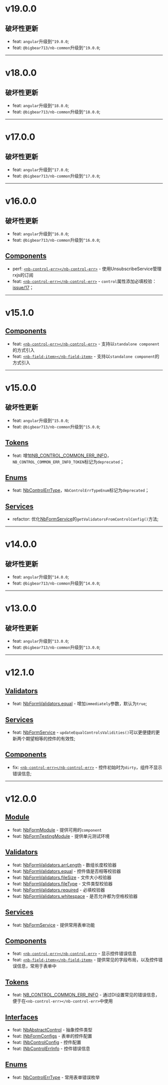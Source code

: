 # v19.0.0
## 破坏性更新
- feat: `angular`升级到`^19.0.0`;
- feat: `@bigbear713/nb-common`升级到`^19.0.0`;
  
---

# v18.0.0
## 破坏性更新
- feat: `angular`升级到`^18.0.0`;
- feat: `@bigbear713/nb-common`升级到`^18.0.0`;
  
---

# v17.0.0
## 破坏性更新
- feat: `angular`升级到`^17.0.0`;
- feat: `@bigbear713/nb-common`升级到`^17.0.0`;
  
---

# v16.0.0
## 破坏性更新
- feat: `angular`升级到`^16.0.0`;
- feat: `@bigbear713/nb-common`升级到`^16.0.0`;

## [Components](https://github.com/bigBear713/nb-form/blob/main/projects/nb-form/README.CN.md#Components "Components")
- perf: [`<nb-control-err></nb-control-err>`](https://github.com/bigBear713/nb-form/blob/main/projects/nb-form/README.CN.md#nb-control-errnb-control-err "<nb-control-err></nb-control-err>") - 使用UnsubscribeService管理rxjs的订阅
- feat: [`<nb-control-err></nb-control-err>`](https://github.com/bigBear713/nb-form/blob/main/projects/nb-form/README.CN.md#nb-control-errnb-control-err "<nb-control-err></nb-control-err>") - `control`属性添加必填校验：[issue/17](https://github.com/bigBear713/nb-form/issues/17)；
  
---

# v15.1.0
## [Components](https://github.com/bigBear713/nb-form/blob/main/projects/nb-form/README.CN.md#Components "Components")
- feat: [`<nb-control-err></nb-control-err>`](https://github.com/bigBear713/nb-form/blob/main/projects/nb-form/README.CN.md#nb-control-errnb-control-err) - 支持以`standalone component`的方式引入
- feat: [`<nb-field-item></nb-field-item>`](https://github.com/bigBear713/nb-form/blob/main/projects/nb-form/README.CN.md#nb-field-itemnb-field-item) - 支持以`standalone component`的方式引入

---

# v15.0.0
## 破坏性更新
- feat: `angular`升级到`^15.0.0`; 
- feat: `@bigbear713/nb-common`升级到`^15.0.0`;

## [Tokens](https://github.com/bigBear713/nb-form/blob/main/projects/nb-form/README.CN.md#Tokens "Tokens")
- feat: 增加[NB_CONTROL_COMMON_ERR_INFO](https://github.com/bigBear713/nb-form/blob/main/projects/nb-form/README.CN.md#nb_control_common_err_info)，`NB_CONTROL_COMMON_ERR_INFO_TOKEN`标记为`deprecated`；

## [Enums](https://github.com/bigBear713/nb-form/blob/main/projects/nb-form/README.CN.md#Enums "Enums")
- feat: [NbControlErrType](https://github.com/bigBear713/nb-form/blob/main/projects/nb-form/README.CN.md#nbcontrolerrtype)，`NbControlErrTypeEnum`标记为`deprecated`；

## [Services](https://github.com/bigBear713/nb-form/blob/main/projects/nb-form/README.CN.md#Services "Services")
- refactor: 优化[NbFormService](https://github.com/bigBear713/nb-form/blob/main/projects/nb-form/README.CN.md#nbformservice "NbFormService")的`getValidatorsFromControlConfig()`方法;

---

# v14.0.0
## 破坏性更新
- feat: `angular`升级到`^14.0.0`;
- feat: `@bigbear713/nb-common`升级到`^14.0.0`;

---

# v13.0.0
## 破坏性更新
- feat: `angular`升级到`^13.0.0`;
- feat: `@bigbear713/nb-common`升级到`^13.0.0`;

---

# v12.1.0
## [Validators](https://github.com/bigBear713/nb-form/blob/main/projects/nb-form/README.CN.md#Validators "Validators")
- feat: [NbFormValidators.equal](https://github.com/bigBear713/nb-form/blob/main/projects/nb-form/README.CN.md#nbformvalidatorsequal "NbFormValidators.equal") - 增加`immediately`参数，默认为`true`; 

## [Services](https://github.com/bigBear713/nb-form/blob/main/projects/nb-form/README.CN.md#Services "Services")
- feat: [NbFormService](https://github.com/bigBear713/nb-form/blob/main/projects/nb-form/README.CN.md#nbformservice "NbFormService") - `updateEqualControlsValidities()`可以更便捷的更新两个期望相等的控件的有效性;

## [Components](https://github.com/bigBear713/nb-form/blob/main/projects/nb-form/README.CN.md#Components "Components")
- fix: [`<nb-control-err></nb-control-err>`](https://github.com/bigBear713/nb-form/blob/main/projects/nb-form/README.CN.md#nb-control-errnb-control-err "<nb-control-err></nb-control-err>") - 控件初始时为`dirty`，组件不显示错误信息;

---

# v12.0.0
## [Module](https://github.com/bigBear713/nb-form/blob/main/projects/nb-form/README.CN.md#Module "Module")
- feat: [NbFormModule](https://github.com/bigBear713/nb-form/blob/main/projects/nb-form/README.CN.md#nbformmodule) - 提供可用的`component`
- feat: [NbFormTestingModule](https://github.com/bigBear713/nb-form/blob/main/projects/nb-form/README.CN.md#nbformtestingmodule) - 提供单元测试环境

## [Validators](https://github.com/bigBear713/nb-form/blob/main/projects/nb-form/README.CN.md#Validators "Validators")
- feat: [NbFormValidators.arrLength](https://github.com/bigBear713/nb-form/blob/main/projects/nb-form/README.CN.md#nbformvalidatorsarrlength) - 数组长度校验器
- feat: [NbFormValidators.equal](https://github.com/bigBear713/nb-form/blob/main/projects/nb-form/README.CN.md#nbformvalidatorsequal) - 控件值是否相等校验器
- feat: [NbFormValidators.fileSize](https://github.com/bigBear713/nb-form/blob/main/projects/nb-form/README.CN.md#nbformvalidatorsfilesize) - 文件大小校验器
- feat: [NbFormValidators.fileType](https://github.com/bigBear713/nb-form/blob/main/projects/nb-form/README.CN.md#nbformvalidatorsfiletype) - 文件类型校验器
- feat: [NbFormValidators.required](https://github.com/bigBear713/nb-form/blob/main/projects/nb-form/README.CN.md#nbformvalidatorsrequired) - 必填校验器
- feat: [NbFormValidators.whitespace](https://github.com/bigBear713/nb-form/blob/main/projects/nb-form/README.CN.md#nbformvalidatorswhitespace) - 是否允许都为空格校验器

## [Services](https://github.com/bigBear713/nb-form/blob/main/projects/nb-form/README.CN.md#Services "Services")
- feat: [NbFormService](https://github.com/bigBear713/nb-form/blob/main/projects/nb-form/README.CN.md#nbformservice "NbFormService") - 提供常用表单功能

## [Components](https://github.com/bigBear713/nb-form/blob/main/projects/nb-form/README.CN.md#Components "Components")
- feat: [`<nb-control-err></nb-control-err>`](https://github.com/bigBear713/nb-form/blob/main/projects/nb-form/README.CN.md#nb-control-errnb-control-err "<nb-control-err></nb-control-err>") - 显示控件错误信息
- feat: [`<nb-field-item></nb-field-item>`](https://github.com/bigBear713/nb-form/blob/main/projects/nb-form/README.CN.md#nb-field-itemnb-field-item) - 提供常见的字段布局，以及控件错误信息，常用于表单中

## [Tokens](https://github.com/bigBear713/nb-form/blob/main/projects/nb-form/README.CN.md#Tokens "Tokens")
- feat: [NB_CONTROL_COMMON_ERR_INFO](https://github.com/bigBear713/nb-form/blob/main/projects/nb-form/README.CN.md#nb_control_common_err_info) - 通过DI设置常见的错误信息，便于在`<nb-control-err></nb-control-err>`中使用

## [Interfaces](https://github.com/bigBear713/nb-form/blob/main/projects/nb-form/README.CN.md#Interfaces "Interfaces")
- feat: [NbAbstractControl](https://github.com/bigBear713/nb-form/blob/main/projects/nb-form/README.CN.md#nbabstractcontrol) - 抽象控件类型
- feat: [INbFormConfigs](https://github.com/bigBear713/nb-form/blob/main/projects/nb-form/README.CN.md#inbcontrolconfig) - 表单的控件配置
- feat: [INbControlConfig](https://github.com/bigBear713/nb-form/blob/main/projects/nb-form/README.CN.md#inbcontrolerrinfo) - 控件配置
- feat: [INbControlErrInfo](https://github.com/bigBear713/nb-form/blob/main/projects/nb-form/README.CN.md#inbformconfigs) - 控件错误信息

## [Enums](https://github.com/bigBear713/nb-form/blob/main/projects/nb-form/README.CN.md#Enums "Enums")
- feat: [NbControlErrType](https://github.com/bigBear713/nb-form/blob/main/projects/nb-form/README.CN.md#nbcontrolerrtype) - 常用表单错误枚举
